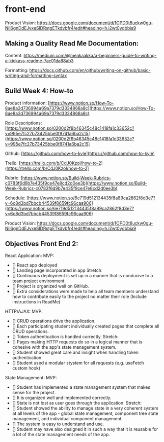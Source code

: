 # front-end

Product Vision: https://docs.google.com/document/d/1OPD0t8uckw0gu-Nil6gnDdEJvxeSlDRstgETkdvbfr4/edit#heading=h.i2wt0ydbbia9

## Making a Quality Read Me Documentation:

Content:
https://medium.com/@meakaakka/a-beginners-guide-to-writing-a-kickass-readme-7ac01da88ab3

Formatting:
https://docs.github.com/en/github/writing-on-github/basic-writing-and-formatting-syntax


## Build Week 4: How-to

Product Information: [https://www.notion.so/How-To-8ae8a3d736994a69a7379d3334868a8c](https://www.notion.so/How-To-8ae8a3d736994a69a7379d3334868a8c)

Role Descriptions: [https://www.notion.so/0200d2f8b46345c48c1418fa1c33652c?v=995e7fc27b73425bbe0f8741a6ba2c15](https://www.notion.so/0200d2f8b46345c48c1418fa1c33652c?v=995e7fc27b73425bbe0f8741a6ba2c15)

Github: [https://github.com/how-to-kyle](https://github.com/how-to-kyle)

Trello: [https://trello.com/b/CdJ0Kzol/how-to-2](https://trello.com/b/CdJ0Kzol/how-to-2)

Rubric: [https://www.notion.so/Build-Week-Rubrics-c0783f6d9b7e435f9ce47e8cd2d0ee3b](https://www.notion.so/Build-Week-Rubrics-c0783f6d9b7e435f9ce47e8cd2d0ee3b)

Schedule: [https://www.notion.so/6e719d512134435f8a89ca2862f8d3e7?v=6c8d3bd7bbcb44539f8659fc96caa906](https://www.notion.so/6e719d512134435f8a89ca2862f8d3e7?v=6c8d3bd7bbcb44539f8659fc96caa906)

Product Vision: https://docs.google.com/document/d/1OPD0t8uckw0gu-Nil6gnDdEJvxeSlDRstgETkdvbfr4/edit#heading=h.i2wt0ydbbia9

## Objectives Front End 2:

React Application:
  MVP:
  - [] React app deployed
  - [] Landing page incorporated in app
  Stretch: 
  - [] Continuous deployment is set up in a manner that is conducive to a team project environment
  - [] Project is organized well on GitHub.
  - [] Extra considerations were made to help all team members understand how to contribute easily to the project no matter their role (Include instructions in ReadMe)

HTTP/AJAX: 
  MVP:
  - [] CRUD operations drive the application. 
  - [] Each participating student individually created pages that complete all CRUD operations. 
  - [] Token authentication is handled correctly.
  Stretch: 
  - [] Pages making HTTP requests do so in a logical manner that is cohesive with the app's state management system. 
  - [] Student showed great care and insight when handling token authentication. 
  - [] Student used a modular stystem for all requests (e.g. useFetch custom hook)

State Management:
  MVP:
  - [] Student has implemented a state management system that makes sense for the project.
  - [] It is organized well and implemented correctly.
  - [] State is not lost as user goes through the application.
  Stretch:
  - [] Student showed the ability to manage state in a very coherent system at all levels of the app - global state management, component tree state management, and individual component management. 
  - [] The system is easy to understand and use. 
  - [] Student may have also designed it in such a way that it is reusable for a lot of the state management needs of the app.

